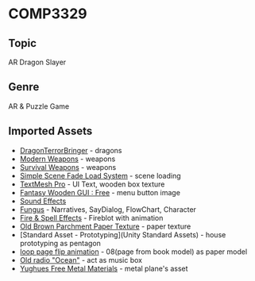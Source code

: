 # COMP3329

## Topic
AR Dragon Slayer

## Genre
AR & Puzzle Game

## Imported Assets
* [DragonTerrorBringer](https://assetstore.unity.com/packages/3d/characters/creatures/dragon-the-terror-bringer-pbr-77121) - dragons
* [Modern Weapons](http://devassets.com/assets/modern-weapons/) - weapons
* [Survival Weapons](http://devassets.com/assets/survival-weapons/) - weapons
* [Simple Scene Fade Load System](https://assetstore.unity.com/packages/tools/gui/simple-fade-scene-transition-system-81753) - scene loading
* [TextMesh Pro](https://assetstore.unity.com/packages/essentials/beta-projects/textmesh-pro-84126) - UI Text, wooden box texture
* [Fantasy Wooden GUI : Free](https://assetstore.unity.com/packages/2d/gui/fantasy-wooden-gui-free-103811) - menu button image
* [Sound Effects](https://freesound.org/)
* [Fungus](https://assetstore.unity.com/packages/templates/systems/fungus-34184) - Narratives, SayDialog, FlowChart, Character
* [Fire & Spell Effects](https://assetstore.unity.com/packages/vfx/particles/fire-explosions/fire-spell-effects-36825) - Fireblot with animation
* [Old Brown Parchment Paper Texture](http://www.myfreetextures.com/free-old-brown-vintage-parchment-paper-texture/) - paper texture
* [Standard Asset - Prototyping](Unity Standard Assets) - house prototyping as pentagon
* [loop page flip animation](https://www.turbosquid.com/3d-models/free-max-model-morph-loop-page-flip/446100) - 08(page from book model) as paper model
* [Old radio "Ocean"](https://assetstore.unity.com/packages/3d/props/interior/old-radio-72923) - act as music box
* [Yughues Free Metal Materials](https://assetstore.unity.com/packages/2d/textures-materials/metals/yughues-free-metal-materials-12949) - metal plane's asset